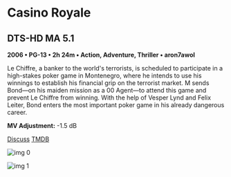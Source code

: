 # Casino Royale

## DTS-HD MA 5.1

**2006 • PG-13 • 2h 24m • Action, Adventure, Thriller • aron7awol**

Le Chiffre, a banker to the world's terrorists, is scheduled to participate in a high-stakes poker game in Montenegro, where he intends to use his winnings to establish his financial grip on the terrorist market. M sends Bond—on his maiden mission as a 00 Agent—to attend this game and prevent Le Chiffre from winning. With the help of Vesper Lynd and Felix Leiter, Bond enters the most important poker game in his already dangerous career.

**MV Adjustment:** -1.5 dB

[Discuss](https://www.avsforum.com/threads/bass-eq-for-filtered-movies.2995212/post-56921160)  [TMDB](36557)

![img 0](https://i.imgur.com/VC09JhL.jpg)

![img 1](https://i.imgur.com/0V2SxWJ.png)

